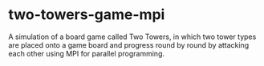 # two-towers-game-mpi
A simulation of a board game called Two Towers, in which two tower types are placed onto a game board and progress round by round by attacking each other using MPI for parallel programming.
